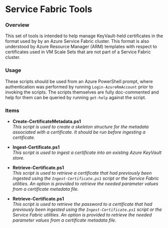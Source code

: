 # Service Fabric Tools

### Overview

This set of tools is intended to help manage KeyVault-held certificates in the format used by by an Azure Service Fabric cluster.  This format is also understood by Azure Resource Manager (ARM) templates with respect to certificates used in VM Scale Sets that are not part of a Service Fabric cluster.

### Usage

These scripts should be used from an Azure PowerShell prompt, where authentication was performed by running `Login-AzureRmAccount` prior to invoking the scripts.  The scripts themselves are fully doc-commented and help for them can be queried by running `get-help` against the script.

### Items

* **Create-CertificateMetadata.ps1**  
  _This script is used to create a skeleton structure for the metadata associated with a certificate.  It should be run before ingesting a certificate._
  
* **Ingest-Certificate.ps1**  
  _This script is used to ingest a certificate into an existing Azure KeyVault store._
  
* **Retrieve-Certificate.ps1**  
  _This script is used to retrieve a certificate that had previously been ingested using the `Ingest-Certificate.ps1` script or the Service Fabric utilities.  An option is provided to retrieve the needed parameter values from a certificate metadata file._
   
* **Retrieve-Certificate.ps1**  
  _This script is used to retrieve the password to a certificate that had previously been ingested using the `Ingest-Certificate.ps1` script or the Service Fabric utilities.  An option is provided to retrieve the needed parameter values from a certificate metadata file._
